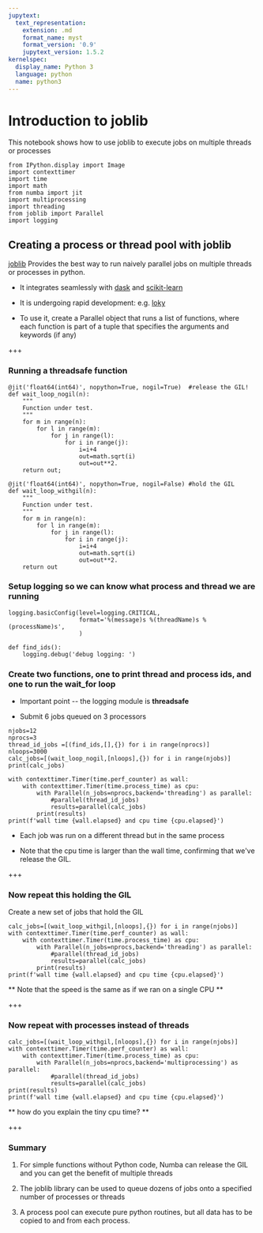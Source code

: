 ```yaml
---
jupytext:
  text_representation:
    extension: .md
    format_name: myst
    format_version: '0.9'
    jupytext_version: 1.5.2
kernelspec:
  display_name: Python 3
  language: python
  name: python3
---
```


# Introduction to joblib

This notebook shows how to use joblib to execute jobs on multiple threads or processes

```{code-cell} ipython3
from IPython.display import Image
import contexttimer
import time
import math
from numba import jit
import multiprocessing
import threading
from joblib import Parallel
import logging
```

## Creating a process or thread pool with joblib

[joblib](https://pythonhosted.org/joblib/index.html) Provides the best way to run naively parallel jobs on multiple threads or processes in python.

* It integrates seamlessly with [dask](http://distributed.readthedocs.io/en/latest/joblib.html)
  and [scikit-learn](http://scikit-learn.org/stable/modules/model_persistence.html)
  
* It is undergoing rapid development: e.g. [loky](https://github.com/tomMoral/loky)

* To use it, create a Parallel object that runs a list of functions, where each function is part of a tuple that specifies the arguments and keywords (if any)

+++

### Running a threadsafe function

```{code-cell} ipython3
@jit('float64(int64)', nopython=True, nogil=True)  #release the GIL!
def wait_loop_nogil(n):
    """
    Function under test.
    """
    for m in range(n):
        for l in range(m):
            for j in range(l):
                for i in range(j):
                    i=i+4
                    out=math.sqrt(i)
                    out=out**2.
    return out;
```

```{code-cell} ipython3
@jit('float64(int64)', nopython=True, nogil=False) #hold the GIL
def wait_loop_withgil(n):
    """
    Function under test.
    """
    for m in range(n):
        for l in range(m):
            for j in range(l):
                for i in range(j):
                    i=i+4
                    out=math.sqrt(i)
                    out=out**2.
    return out
```

### Setup logging so we can know what process and thread we are running

```{code-cell} ipython3
logging.basicConfig(level=logging.CRITICAL,
                    format='%(message)s %(threadName)s %(processName)s',
                    )

def find_ids():
    logging.debug('debug logging: ')
```

### Create two functions, one to print thread and process ids, and one to run the wait_for loop

* Important point -- the logging module is **threadsafe**

* Submit 6 jobs queued on 3 processors

```{code-cell} ipython3
njobs=12
nprocs=3
thread_id_jobs =[(find_ids,[],{}) for i in range(nprocs)]
nloops=3000
calc_jobs=[(wait_loop_nogil,[nloops],{}) for i in range(njobs)]
print(calc_jobs)
```

```{code-cell} ipython3
with contexttimer.Timer(time.perf_counter) as wall:
    with contexttimer.Timer(time.process_time) as cpu:
        with Parallel(n_jobs=nprocs,backend='threading') as parallel:
            #parallel(thread_id_jobs)
            results=parallel(calc_jobs)
        print(results)
print(f'wall time {wall.elapsed} and cpu time {cpu.elapsed}')
```

* Each job was run on a different thread but in the same process

* Note that the cpu time is larger than the wall time, confirming that we've release the GIL.

+++

### Now repeat this holding the GIL

Create a new set of jobs that hold the GIL

```{code-cell} ipython3
calc_jobs=[(wait_loop_withgil,[nloops],{}) for i in range(njobs)]
with contexttimer.Timer(time.perf_counter) as wall:
    with contexttimer.Timer(time.process_time) as cpu:
        with Parallel(n_jobs=nprocs,backend='threading') as parallel:
            #parallel(thread_id_jobs)
            results=parallel(calc_jobs)
        print(results)
print(f'wall time {wall.elapsed} and cpu time {cpu.elapsed}')
```

** Note that the speed is the same as if we ran on a single CPU **

+++

### Now repeat with processes instead of threads

```{code-cell} ipython3
calc_jobs=[(wait_loop_withgil,[nloops],{}) for i in range(njobs)]
with contexttimer.Timer(time.perf_counter) as wall:
    with contexttimer.Timer(time.process_time) as cpu:
        with Parallel(n_jobs=nprocs,backend='multiprocessing') as parallel:
            #parallel(thread_id_jobs)
            results=parallel(calc_jobs)
print(results)
print(f'wall time {wall.elapsed} and cpu time {cpu.elapsed}')
```

** how do you explain the tiny cpu time? **

+++

###  Summary

1.  For simple functions without Python code, Numba can release the GIL and you can get the benefit of multiple threads

1. The joblib library can be used to queue dozens of jobs onto a specified number of processes or threads

1. A process pool can execute pure python routines, but all data has to be copied to and from each process.

```{code-cell} ipython3

```
